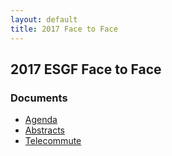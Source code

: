 ```yaml
---
layout: default
title: 2017 Face to Face
---
```


## 2017 ESGF Face to Face

### Documents

* [Agenda][agenda]
* [Abstracts][abstracts]
* [Telecommute][telecommute]

[agenda]: media/2017-F2F/2017-ESGF-F2F-Conference-DRAFT-Agenda.pdf
[abstracts]: media/2017-F2F/2017-ESGF-Conference-DRAFT-Abstracts.pdf
[telecommute]: #
